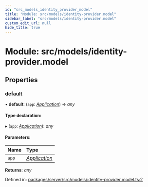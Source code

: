 ```yaml
---
id: "src_models_identity_provider_model"
title: "Module: src/models/identity-provider.model"
sidebar_label: "src/models/identity-provider.model"
custom_edit_url: null
hide_title: true
---
```


# Module: src/models/identity-provider.model

## Properties

### default

• **default**: (`app`: [*Application*](src_declarations.md#application)) => *any*

#### Type declaration:

▸ (`app`: [*Application*](src_declarations.md#application)): *any*

#### Parameters:

Name | Type |
:------ | :------ |
`app` | [*Application*](src_declarations.md#application) |

**Returns:** *any*

Defined in: [packages/server/src/models/identity-provider.model.ts:2](https://github.com/xr3ngine/xr3ngine/blob/7650c2bea/packages/server/src/models/identity-provider.model.ts#L2)

